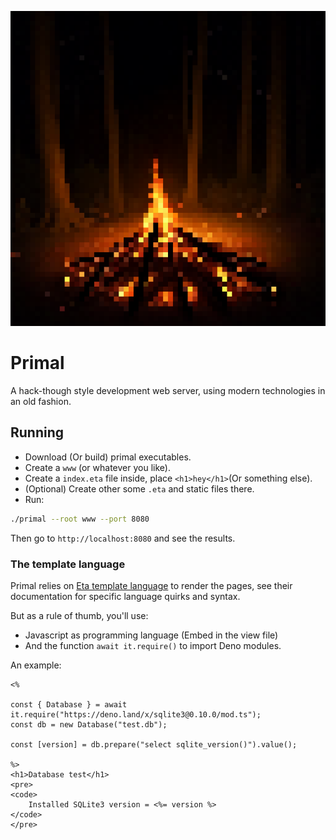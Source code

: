 ![](primal.png)

# Primal

A hack-though style development web server, using modern technologies in an old
fashion.

## Running

- Download (Or build) primal executables.
- Create a `www` (or whatever you like).
- Create a `index.eta` file inside, place `<h1>hey</h1>`(Or something else).
- (Optional) Create other some `.eta` and static files there.
- Run:

```sh
./primal --root www --port 8080
```

Then go to `http://localhost:8080` and see the results.

### The template language

Primal relies on [Eta template language](https://eta.js.org/) to render the
pages, see their documentation for specific language quirks and syntax.

But as a rule of thumb, you'll use:

- Javascript as programming language (Embed in the view file)
- And the function `await it.require()` to import Deno modules.

An example:

```ejs
<%

const { Database } = await it.require("https://deno.land/x/sqlite3@0.10.0/mod.ts");
const db = new Database("test.db");

const [version] = db.prepare("select sqlite_version()").value();

%>
<h1>Database test</h1>
<pre>
<code>
    Installed SQLite3 version = <%= version %>
</code>
</pre>
```
